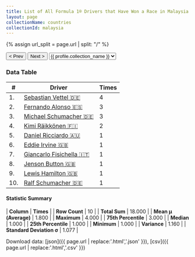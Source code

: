 ```yaml
---
title: List of All Formula 1® Drivers that Have Won a Race in Malaysia by Number of Times
layout: page
collectionName: countries
collectionId: malaysia
---
```


{% assign url_split = page.url | split: "/" %}
<div id="collection-navigation">
<button onclick="selector.options[selector.selectedIndex-1].value && (window.location = selector.options[selector.selectedIndex-1].value);">&lt; Prev</button>
<button onclick="selector.options[selector.selectedIndex+1].value && (window.location = selector.options[selector.selectedIndex+1].value);">Next &gt;</button>
<select id="selector" onchange="this.options[this.selectedIndex].value && (window.location = this.options[this.selectedIndex].value);">
  {% for collectionId in site.data[page.collectionName].refs %}
    {% if collectionId == page.collectionId %}
      {% assign selected = "selected" %}
    {% else %}
      {% assign selected = "" %}
    {% endif %}
    {% assign profile = site.data[page.collectionName][collectionId].profile %}
    <option value="/f1/{{ page.collectionName }}/{{ collectionId }}/{{ url_split[4] }}" {{ selected }}>{{ profile.collection_name }}</option>
  {% endfor %}
</select>
</div>

<canvas id="chart" width="400" height="180"></canvas>
<script>
var data = {
  "labels" : [
    "Sebastian Vettel",
    "Fernando Alonso",
    "Michael Schumacher",
    "Kimi Räikkönen",
    "Daniel Ricciardo",
    "Eddie Irvine",
    "Giancarlo Fisichella",
    "Jenson Button",
    "Lewis Hamilton",
    "Ralf Schumacher"
  ],
  "datasets" : [
    {
      "label" : "Times",
      "data" : [
        4,
        3,
        3,
        2,
        1,
        1,
        1,
        1,
        1,
        1
      ],
      "borderColor" : [
        "#1D181E",
        "#1D181E",
        "#1D181E",
        "#1D181E",
        "#1D181E",
        "#1D181E",
        "#1D181E",
        "#1D181E",
        "#1D181E",
        "#1D181E"
      ],
      "borderWidth" : 1,
      "backgroundColor" : [
        "#9C8E8D",
        "#9C8E8D",
        "#9C8E8D",
        "#9C8E8D",
        "#9C8E8D",
        "#9C8E8D",
        "#9C8E8D",
        "#9C8E8D",
        "#9C8E8D",
        "#9C8E8D"
      ]
    }
  ]
};
var options = {
  legend: {
    display: false
  },
  scales: {
    xAxes: [{
      ticks: {
        beginAtZero: true,
        maxRotation: 180,
        display: window.innerWidth > 800
      }
    }],
    yAxes: [{
      ticks: {
        beginAtZero: true
      }
    }]
  },
  onResize: function(chart, size) {
    chart.options.scales.xAxes[0].ticks.display = size.width > 800;
  }
};
var chart = new Chart("chart", {
    data: data,
    type: 'bar',
    options: options
});
</script>



### Data Table

| # | Driver | Times |
|--|--|--|
| 1. | [Sebastian Vettel 🇩🇪](/f1/drivers/vettel) | 4 |
| 2. | [Fernando Alonso 🇪🇸](/f1/drivers/alonso) | 3 |
| 3. | [Michael Schumacher 🇩🇪](/f1/drivers/michael_schumacher) | 3 |
| 4. | [Kimi Räikkönen 🇫🇮](/f1/drivers/raikkonen) | 2 |
| 5. | [Daniel Ricciardo 🇦🇺](/f1/drivers/ricciardo) | 1 |
| 6. | [Eddie Irvine 🇬🇧](/f1/drivers/irvine) | 1 |
| 7. | [Giancarlo Fisichella 🇮🇹](/f1/drivers/fisichella) | 1 |
| 8. | [Jenson Button 🇬🇧](/f1/drivers/button) | 1 |
| 9. | [Lewis Hamilton 🇬🇧](/f1/drivers/hamilton) | 1 |
| 10. | [Ralf Schumacher 🇩🇪](/f1/drivers/ralf_schumacher) | 1 |

#### Statistic Summary

| **Column** | **Times** |
| **Row Count** | 10 |
| **Total Sum** | 18.000 |
| **Mean μ (Average)** | 1.800 |
| **Maximum** | 4.000 |
| **75th Percentile** | 3.000 |
| **Median** | 1.000 |
| **25th Percentile** | 1.000 |
| **Minimum** | 1.000 |
| **Variance** | 1.160 |
| **Standard Deviation σ** | 1.077 |

Download data: [json]({{ page.url | replace:'.html','.json' }}), [csv]({{ page.url | replace:'.html','.csv' }})
